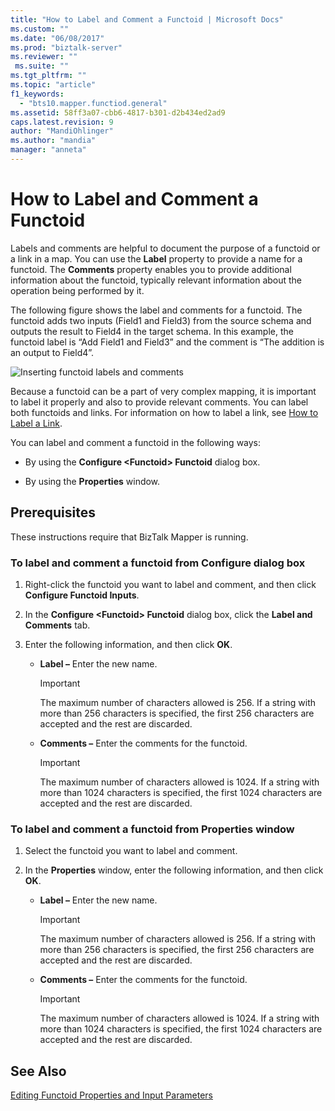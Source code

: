```yaml
---
title: "How to Label and Comment a Functoid | Microsoft Docs"
ms.custom: ""
ms.date: "06/08/2017"
ms.prod: "biztalk-server"
ms.reviewer: ""
 ms.suite: ""
ms.tgt_pltfrm: ""
ms.topic: "article"
f1_keywords: 
  - "bts10.mapper.functiod.general"
ms.assetid: 58ff3a07-cbb6-4817-b301-d2b434ed2ad9
caps.latest.revision: 9
author: "MandiOhlinger"
ms.author: "mandia"
manager: "anneta"
---
```

# How to Label and Comment a Functoid
Labels and comments are helpful to document the purpose of a functoid or a link in a map. You can use the **Label** property to provide a name for a functoid. The **Comments** property enables you to provide additional information about the functoid, typically relevant information about the operation being performed by it.  
  
 The following figure shows the label and comments for a functoid. The functoid adds two inputs (Field1 and Field3) from the source schema and outputs the result to Field4 in the target schema. In this example, the functoid label is “Add Field1 and Field3” and the comment is “The addition is an output to Field4”.  
  
 ![Inserting functoid labels and comments](../core/media/label.gif "Label_")  
  
 Because a functoid can be a part of very complex mapping, it is important to label it properly and also to provide relevant comments. You can label both functoids and links. For information on how to label a link, see [How to Label a Link](../core/how-to-label-a-link.md).  
  
 You can label and comment a functoid in the following ways:  
  
-   By using the **Configure \<Functoid> Functoid** dialog box.  
  
-   By using the **Properties** window.  
  
## Prerequisites  
 These instructions require that BizTalk Mapper is running.  
  
### To label and comment a functoid from Configure dialog box  
  
1.  Right-click the functoid you want to label and comment, and then click **Configure Functoid Inputs**.  
  
2.  In the **Configure \<Functoid> Functoid** dialog box, click the **Label and Comments** tab.  
  
3.  Enter the following information, and then click **OK**.  
  
    -   **Label –** Enter the new name.  
  
        > [!IMPORTANT]
        >  The maximum number of characters allowed is 256. If a string with more than 256 characters is specified, the first 256 characters are accepted and the rest are discarded.  
  
    -   **Comments –** Enter the comments for the functoid.  
  
        > [!IMPORTANT]
        >  The maximum number of characters allowed is 1024. If a string with more than 1024 characters is specified, the first 1024 characters are accepted and the rest are discarded.  
  
### To label and comment a functoid from Properties window  
  
1.  Select the functoid you want to label and comment.  
  
2.  In the **Properties** window, enter the following information, and then click **OK**.  
  
    -   **Label –** Enter the new name.  
  
        > [!IMPORTANT]
        >  The maximum number of characters allowed is 256. If a string with more than 256 characters is specified, the first 256 characters are accepted and the rest are discarded.  
  
    -   **Comments –** Enter the comments for the functoid.  
  
        > [!IMPORTANT]
        >  The maximum number of characters allowed is 1024. If a string with more than 1024 characters is specified, the first 1024 characters are accepted and the rest are discarded.  
  
## See Also  
 [Editing Functoid Properties and Input Parameters](../core/editing-functoid-properties-and-input-parameters.md)